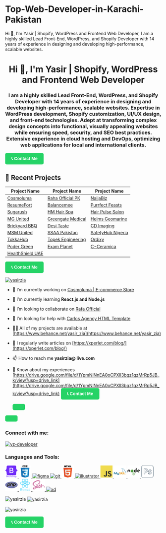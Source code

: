 # Top-Web-Developer-in-Karachi-Pakistan
Hi 👋, I'm Yasir | Shopify, WordPress and Frontend Web Developer, I am a highly skilled Lead Front-End, WordPress, and Shopify Developer with 14 years of experience in designing and developing high-performance, scalable websites.

<h1 align="center">Hi 👋, I'm Yasir | Shopify, WordPress and Frontend Web Developer</h1>
<h3 align="center">I am a highly skilled Lead Front-End, WordPress, and Shopify Developer with 14 years of experience in designing and developing high-performance, scalable websites. Expertise in WordPress development, Shopify customization, UI/UX design, and front-end technologies. Adept at transforming complex design concepts into functional, visually appealing websites while ensuring speed, security, and SEO best practices. Extensive experience in cloud hosting and DevOps, optimizing web applications for local and international clients.</h3> 

<a href="https://wa.me/923432490387" target="_blank" style="
  display: inline-block;
  padding: 10px 20px;
  background-color: #25D366;
  color: white;
  text-decoration: none;
  border-radius: 5px;
  font-weight: bold;
  font-family: Arial, sans-serif;
">
  📞 Contact Me
</a>

<h2>🚀 Recent Projects</h2>
<table>
  <thead>
    <tr>
      <th>Project Name</th>
      <th>Project Name</th>
      <th>Project Name</th>
    </tr>
  </thead>
  <tbody>
    <tr>
      <td><a href="https://cosmoluma.com/" target="_blank">Cosmoluma</a></td>
      <td><a href="https://rahaofficial.pk/" target="_blank">Raha Official PK</a></td>
      <td><a href="https://naijabiz.ca/" target="_blank">NaijaBiz</a></td>
    </tr>
    <tr>
      <td><a href="https://resumefort.com/" target="_blank">ResumeFort</a></td>
      <td><a href="https://balancemee.com/" target="_blank">Balancemee</a></td>
      <td><a href="https://purrfectfeasts.com/" target="_blank">Purrfect Feasts</a></td>
    </tr>
    <tr>
      <td><a href="https://sugarush.ca/" target="_blank">Sugarush</a></td>
      <td><a href="https://hmhairspa.com/" target="_blank">HM Hair Spa</a></td>
      <td><a href="https://hairpulsesalon.ca/" target="_blank">Hair Pulse Salon</a></td>
    </tr>
    <tr>
      <td><a href="http://mgunited.ca/" target="_blank">MG United</a></td>
      <td><a href="https://greengatemedical.ca/" target="_blank">Greengate Medical</a></td>
      <td><a href="https://helmsgeomarine.com/" target="_blank">Helms Geomarine</a></td>
    </tr>
    <tr>
      <td><a href="https://www.brickyardbbq.ca/" target="_blank">Brickyard BBQ</a></td>
      <td><a href="http://desitaste.ca/" target="_blank">Desi Taste</a></td>
      <td><a href="https://cdimaging.ca/" target="_blank">CD Imaging</a></td>
    </tr>
    <tr>
      <td><a href="http://www.msmunited.ca/" target="_blank">MSM United</a></td>
      <td><a href="http://ssaa.com.pk/" target="_blank">SSAA Pakistan</a></td>
      <td><a href="https://safetyhub.com.ng/" target="_blank">SafetyHub Nigeria</a></td>
    </tr>
    <tr>
      <td><a href="https://tokkahub.com/" target="_blank">TokkaHub</a></td>
      <td><a href="http://topekengineering.com/" target="_blank">Topek Engineering</a></td>
      <td><a href="https://ordixy.com/" target="_blank">Ordixy</a></td>
    </tr>
    <tr>
      <td><a href="https://podergreenconsulting.com/" target="_blank">Poder Green</a></td>
      <td><a href="https://examplanetnigeria.com/" target="_blank">Exam Planet</a></td>
      <td><a href="https://www.c-ceramica.com/" target="_blank">C-Ceramica</a></td>
    </tr>
    <tr>
      <td><a href="https://healthshield.ae/" target="_blank">HealthShield UAE</a></td>
      <td></td>
      <td></td>
    </tr>
  </tbody>
</table>


<a href="https://wa.me/923432490387" target="_blank" style="
  display: inline-block;
  padding: 10px 20px;
  background-color: #25D366;
  color: white;
  text-decoration: none;
  border-radius: 5px;
  font-weight: bold;
  font-family: Arial, sans-serif;
">
  📞 Contact Me
</a>

<p align="left"> <a href="https://github.com/ryo-ma/github-profile-trophy"><img src="https://github-profile-trophy.vercel.app/?username=yasirzia" alt="yasirzia" /></a> </p>

- 🔭 I’m currently working on [Cosmoluma | E-commerce Store](https://cosmoluma.com/)

- 🌱 I’m currently learning **React.js and Node.js**

- 👯 I’m looking to collaborate on [Rafa Official](https://rahaofficial.pk/)

- 🤝 I’m looking for help with [Carlos Agency HTML Template](https://preview.themeforest.net/item/carlos-creative-agency-template/full_screen_preview/20092007?_ga=2.177193573.1708709454.1744439286-511049903.1725134739&_gac=1.12652101.1743691124.CjwKCAjw47i_BhBTEiwAaJfPpuJAQpx6m0VBSZ8QzD9bneernYmeylNdsRn4lhpG0IoP-qPGs_1RyRoCZVQQAvD_BwE)

- 👨‍💻 All of my projects are available at [https://www.behance.net/yasir_zia](https://www.behance.net/yasir_zia)

- 📝 I regularly write articles on [https://xperlet.com/blog/](https://xperlet.com/blog/)

- 📫 How to reach me **yasirzia@ live.com**

- 📄 Know about my experiences [https://drive.google.com/file/d/1YpmNlNnEA0oCPXll3bqz1qzMrRp5JB_k/view?usp=drive_link](https://drive.google.com/file/d/1YpmNlNnEA0oCPXll3bqz1qzMrRp5JB_k/view?usp=drive_link)
<a href="https://wa.me/923432490387" target="_blank" style="
  display: inline-block;
  padding: 10px 20px;
  background-color: #25D366;
  color: white;
  text-decoration: none;
  border-radius: 5px;
  font-weight: bold;
  font-family: Arial, sans-serif;
">
  📞 Contact Me
</a>
<h3 align="left">Connect with me:</h3>
<p align="left">
<a href="https://linkedin.com/in/yz-developer" target="blank"><img align="center" src="https://raw.githubusercontent.com/rahuldkjain/github-profile-readme-generator/master/src/images/icons/Social/linked-in-alt.svg" alt="yz-developer" height="30" width="40" /></a>
</p>

<h3 align="left">Languages and Tools:</h3>
<p align="left"> <a href="https://getbootstrap.com" target="_blank" rel="noreferrer"> <img src="https://raw.githubusercontent.com/devicons/devicon/master/icons/bootstrap/bootstrap-plain-wordmark.svg" alt="bootstrap" width="40" height="40"/> </a> <a href="https://www.w3schools.com/css/" target="_blank" rel="noreferrer"> <img src="https://raw.githubusercontent.com/devicons/devicon/master/icons/css3/css3-original-wordmark.svg" alt="css3" width="40" height="40"/> </a> <a href="https://www.figma.com/" target="_blank" rel="noreferrer"> <img src="https://www.vectorlogo.zone/logos/figma/figma-icon.svg" alt="figma" width="40" height="40"/> </a> <a href="https://git-scm.com/" target="_blank" rel="noreferrer"> <img src="https://www.vectorlogo.zone/logos/git-scm/git-scm-icon.svg" alt="git" width="40" height="40"/> </a> <a href="https://www.w3.org/html/" target="_blank" rel="noreferrer"> <img src="https://raw.githubusercontent.com/devicons/devicon/master/icons/html5/html5-original-wordmark.svg" alt="html5" width="40" height="40"/> </a> <a href="https://www.adobe.com/in/products/illustrator.html" target="_blank" rel="noreferrer"> <img src="https://www.vectorlogo.zone/logos/adobe_illustrator/adobe_illustrator-icon.svg" alt="illustrator" width="40" height="40"/> </a> <a href="https://developer.mozilla.org/en-US/docs/Web/JavaScript" target="_blank" rel="noreferrer"> <img src="https://raw.githubusercontent.com/devicons/devicon/master/icons/javascript/javascript-original.svg" alt="javascript" width="40" height="40"/> </a> <a href="https://www.mysql.com/" target="_blank" rel="noreferrer"> <img src="https://raw.githubusercontent.com/devicons/devicon/master/icons/mysql/mysql-original-wordmark.svg" alt="mysql" width="40" height="40"/> </a> <a href="https://nodejs.org" target="_blank" rel="noreferrer"> <img src="https://raw.githubusercontent.com/devicons/devicon/master/icons/nodejs/nodejs-original-wordmark.svg" alt="nodejs" width="40" height="40"/> </a> <a href="https://www.photoshop.com/en" target="_blank" rel="noreferrer"> <img src="https://raw.githubusercontent.com/devicons/devicon/master/icons/photoshop/photoshop-line.svg" alt="photoshop" width="40" height="40"/> </a> <a href="https://www.php.net" target="_blank" rel="noreferrer"> <img src="https://raw.githubusercontent.com/devicons/devicon/master/icons/php/php-original.svg" alt="php" width="40" height="40"/> </a> <a href="https://reactjs.org/" target="_blank" rel="noreferrer"> <img src="https://raw.githubusercontent.com/devicons/devicon/master/icons/react/react-original-wordmark.svg" alt="react" width="40" height="40"/> </a> <a href="https://sass-lang.com" target="_blank" rel="noreferrer"> <img src="https://raw.githubusercontent.com/devicons/devicon/master/icons/sass/sass-original.svg" alt="sass" width="40" height="40"/> </a> <a href="https://www.adobe.com/products/xd.html" target="_blank" rel="noreferrer"> <img src="https://cdn.worldvectorlogo.com/logos/adobe-xd.svg" alt="xd" width="40" height="40"/> </a> </p>

<p><img align="left" src="https://github-readme-stats.vercel.app/api/top-langs?username=yasirzia&show_icons=true&locale=en&layout=compact" alt="yasirzia" /></p>

<p>&nbsp;<img align="center" src="https://github-readme-stats.vercel.app/api?username=yasirzia&show_icons=true&locale=en" alt="yasirzia" /></p>

<p><img align="center" src="https://github-readme-streak-stats.herokuapp.com/?user=yasirzia&" alt="yasirzia" /></p>
<a href="https://wa.me/923432490387" target="_blank" style="
  display: inline-block;
  padding: 10px 20px;
  background-color: #25D366;
  color: white;
  text-decoration: none;
  border-radius: 5px;
  font-weight: bold;
  font-family: Arial, sans-serif;
">
  📞 Contact Me
</a>
